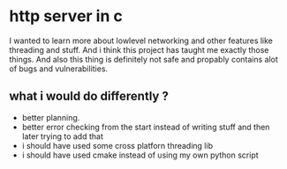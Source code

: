 # http server in c

I wanted to learn more about lowlevel networking and other
features like threading and stuff. And i think this
project has taught me exactly those things. And also
this thing is definitely not safe and propably contains
alot of bugs and vulnerabilities.

## what i would do differently ?

- better planning.
- better error checking from the start instead of writing stuff
  and then later trying to add that
- i should have used some cross platforn threading lib
- i should have used cmake instead of using my own python script
